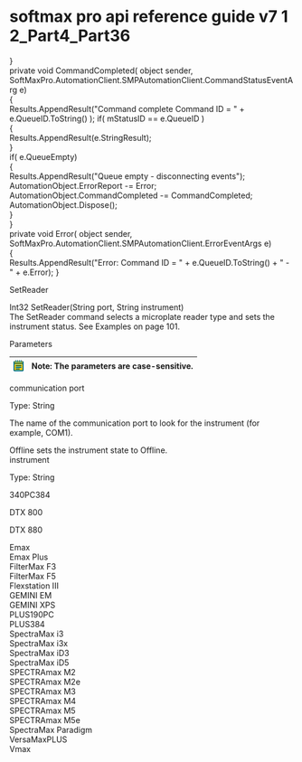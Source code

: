 # softmax pro api reference guide v7 1 2\_Part4\_Part36

}\
private void CommandCompleted( object sender,\
SoftMaxPro.AutomationClient.SMPAutomationClient.CommandStatusEventArg e)\
{\
Results.AppendResult("Command complete Command ID = " + e.QueueID.ToString() ); if( mStatusID == e.QueueID )\
{\
Results.AppendResult(e.StringResult);\
}\
if( e.QueueEmpty)\
{\
Results.AppendResult("Queue empty - disconnecting events");\
AutomationObject.ErrorReport -= Error;\
AutomationObject.CommandCompleted -= CommandCompleted;\
AutomationObject.Dispose();\
}\
}\
private void Error( object sender,\
SoftMaxPro.AutomationClient.SMPAutomationClient.ErrorEventArgs e)\
{\
Results.AppendResult("Error: Command ID = " + e.QueueID.ToString() + " - " + e.Error); }

SetReader

Int32 SetReader(String port, String instrument)\
The SetReader command selects a microplate reader type and sets the instrument status. See Examples on page 101.

Parameters

| <img src="../../../../../.gitbook/assets/0 (26).png" alt="" data-size="original"> | Note: The parameters are case-sensitive. |
| --------------------------------------------------------------------------------- | ---------------------------------------- |

communication port

Type: String

The name of the communication port to look for the instrument (for example, COM1).

Offline sets the instrument state to Offline.\
instrument

Type: String

340PC384

DTX 800

DTX 880

Emax\
Emax Plus\
FilterMax F3\
FilterMax F5\
Flexstation III\
GEMINI EM\
GEMINI XPS\
PLUS190PC\
PLUS384\
SpectraMax i3\
SpectraMax i3x\
SpectraMax iD3\
SpectraMax iD5\
SPECTRAmax M2\
SPECTRAmax M2e\
SPECTRAmax M3\
SPECTRAmax M4\
SPECTRAmax M5\
SPECTRAmax M5e\
SpectraMax Paradigm\
VersaMaxPLUS\
Vmax
